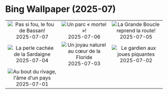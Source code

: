 # Bing Wallpaper (2025-07)

|  |  |  |
|:---:|:---:|:---:|
| ![](https://www.bing.com/th?id=OHR.ShetlandGannets_FR-CA5027328603_400x240.jpg "Pas si fou, le fou de Bassan!") 2025-07-07 | ![](https://www.bing.com/th?id=OHR.MesquiteFlats_FR-CA4883989407_400x240.jpg "Un parc « mortel »!") 2025-07-06 | ![](https://www.bing.com/th?id=OHR.TourCyclists_FR-CA4748995324_400x240.jpg "La Grande Boucle reprend la route!") 2025-07-05 |
| ![](https://www.bing.com/th?id=OHR.OroseiSardegna_FR-CA4632087069_400x240.jpg "La perle cachée de la Sardaigne") 2025-07-04 | ![](https://www.bing.com/th?id=OHR.RainbowRiver_FR-CA2932903176_400x240.jpg "Un joyau naturel au cœur de la Floride") 2025-07-03 | ![](https://www.bing.com/th?id=OHR.MaroonClownfish_FR-CA2812323581_400x240.jpg "Le gardien aux joues piquantes") 2025-07-02 |
| ![](https://www.bing.com/th?id=OHR.CanadaDayFogo_FR-CA2667596304_400x240.jpg "Au bout du rivage, l'âme d'un pays") 2025-07-01 |  |  |
